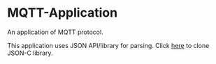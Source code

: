 # MQTT-Application
An application of MQTT protocol.

This application uses JSON API/library for parsing. Click [here](https://github.com/json-c/json-c) to clone JSON-C library.
